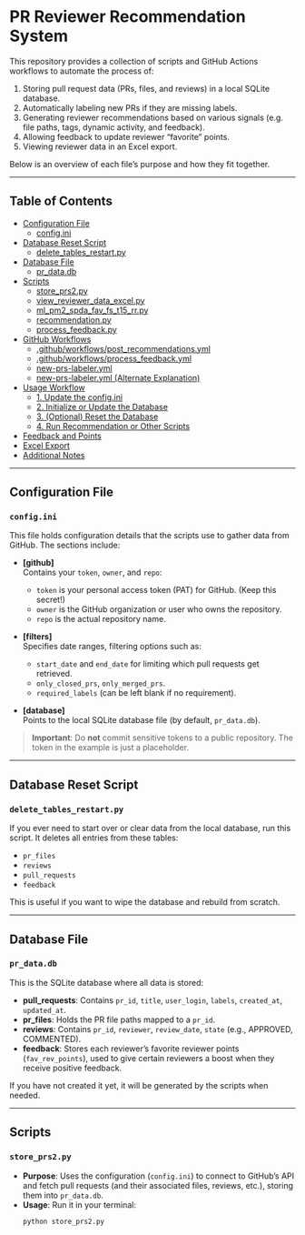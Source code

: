 # PR Reviewer Recommendation System

This repository provides a collection of scripts and GitHub Actions workflows to automate the process of:
1. Storing pull request data (PRs, files, and reviews) in a local SQLite database.
2. Automatically labeling new PRs if they are missing labels.
3. Generating reviewer recommendations based on various signals (e.g. file paths, tags, dynamic activity, and feedback).
4. Allowing feedback to update reviewer “favorite” points.
5. Viewing reviewer data in an Excel export.

Below is an overview of each file’s purpose and how they fit together.

---

## Table of Contents

- [Configuration File](#configuration-file)
  - [config.ini](#configini)
- [Database Reset Script](#database-reset-script)
  - [delete_tables_restart.py](#delete_tables_restartpy)
- [Database File](#database-file)
  - [pr_data.db](#pr_datadb)
- [Scripts](#scripts)
  - [store_prs2.py](#store_prs2py)
  - [view_reviewer_data_excel.py](#view_reviewer_data_excelpy)
  - [ml_pm2_spda_fav_fs_t15_rr.py](#ml_pm2_spda_fav_fs_t15_rrpy)
  - [recommendation.py](#recommendationpy)
  - [process_feedback.py](#process_feedbackpy)
- [GitHub Workflows](#github-workflows)
  - [.github/workflows/post_recommendations.yml](#githubworkflowspost_recommendationsyml)
  - [.github/workflows/process_feedback.yml](#githubworkflowsprocess_feedbackyml)
  - [new-prs-labeler.yml](#new-prs-labeleryml)
  - [new-prs-labeler.yml (Alternate Explanation)](#new-prs-labeleryml-alternate-explanation)
- [Usage Workflow](#usage-workflow)
  - [1. Update the config.ini](#1-update-the-configini)
  - [2. Initialize or Update the Database](#2-initialize-or-update-the-database)
  - [3. (Optional) Reset the Database](#3-optional-reset-the-database)
  - [4. Run Recommendation or Other Scripts](#4-run-recommendation-or-other-scripts)
- [Feedback and Points](#feedback-and-points)
- [Excel Export](#excel-export)
- [Additional Notes](#additional-notes)

---

## Configuration File

### `config.ini`
This file holds configuration details that the scripts use to gather data from GitHub. The sections include:

- **[github]**  
  Contains your `token`, `owner`, and `repo`:
  - `token` is your personal access token (PAT) for GitHub. (Keep this secret!)
  - `owner` is the GitHub organization or user who owns the repository.
  - `repo` is the actual repository name.

- **[filters]**  
  Specifies date ranges, filtering options such as:
  - `start_date` and `end_date` for limiting which pull requests get retrieved.
  - `only_closed_prs`, `only_merged_prs`.
  - `required_labels` (can be left blank if no requirement).

- **[database]**  
  Points to the local SQLite database file (by default, `pr_data.db`).

> **Important**: Do **not** commit sensitive tokens to a public repository. The token in the example is just a placeholder.

---

## Database Reset Script

### `delete_tables_restart.py`
If you ever need to start over or clear data from the local database, run this script. It deletes all entries from these tables:
- `pr_files`
- `reviews`
- `pull_requests`
- `feedback`

This is useful if you want to wipe the database and rebuild from scratch.

---

## Database File

### `pr_data.db`
This is the SQLite database where all data is stored:
- **pull_requests**: Contains `pr_id`, `title`, `user_login`, `labels`, `created_at`, `updated_at`.
- **pr_files**: Holds the PR file paths mapped to a `pr_id`.
- **reviews**: Contains `pr_id`, `reviewer`, `review_date`, `state` (e.g., APPROVED, COMMENTED).
- **feedback**: Stores each reviewer’s favorite reviewer points (`fav_rev_points`), used to give certain reviewers a boost when they receive positive feedback.

If you have not created it yet, it will be generated by the scripts when needed.

---

## Scripts

### `store_prs2.py`
- **Purpose**: Uses the configuration (`config.ini`) to connect to GitHub’s API and fetch pull requests (and their associated files, reviews, etc.), storing them into `pr_data.db`.
- **Usage**: Run it in your terminal:
  ```bash
  python store_prs2.py
